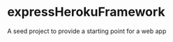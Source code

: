 expressHerokuFramework
======================

A seed project to provide a starting point for a web app
